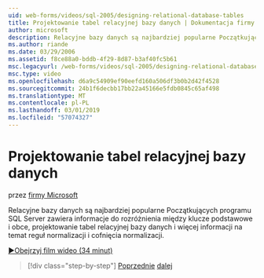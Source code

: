 ```yaml
---
uid: web-forms/videos/sql-2005/designing-relational-database-tables
title: Projektowanie tabel relacyjnej bazy danych | Dokumentacja firmy Microsoft
author: microsoft
description: Relacyjne bazy danych są najbardziej popularne Początkujących programu SQL Server zawiera informacje do rozróżnienia między klucze podstawowe i obce projektowania relacyjnych baz danych...
ms.author: riande
ms.date: 03/29/2006
ms.assetid: f8ce88a0-bddb-4f29-8d87-b3af40fc5b61
msc.legacyurl: /web-forms/videos/sql-2005/designing-relational-database-tables
msc.type: video
ms.openlocfilehash: d6a9c54909ef90eefd160a506df3b0b2d42f4528
ms.sourcegitcommit: 24b1f6decbb17bb22a45166e5fdb0845c65af498
ms.translationtype: MT
ms.contentlocale: pl-PL
ms.lasthandoff: 03/01/2019
ms.locfileid: "57074327"
---
```

<a name="designing-relational-database-tables"></a>Projektowanie tabel relacyjnej bazy danych
====================
przez [firmy Microsoft](https://github.com/microsoft)

Relacyjne bazy danych są najbardziej popularne Początkujących programu SQL Server zawiera informacje do rozróżnienia między klucze podstawowe i obce, projektowanie tabel relacyjnej bazy danych i więcej informacji na temat reguł normalizacji i cofnięcia normalizacji.

[&#9654;Obejrzyj film wideo (34 minut)](https://channel9.msdn.com/Blogs/ASP-NET-Site-Videos/designing-relational-database-tables)

> [!div class="step-by-step"]
> [Poprzednie](more-about-column-data-types-and-other-properties.md)
> [dalej](manipulating-database-data.md)
